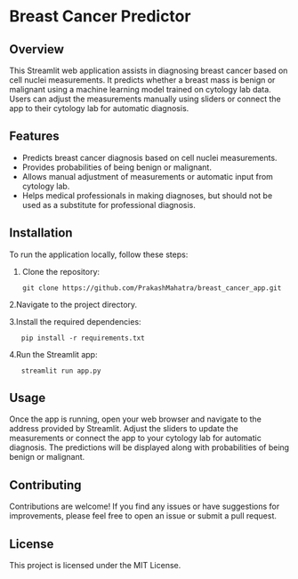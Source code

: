 
# Breast Cancer Predictor

## Overview

This Streamlit web application assists in diagnosing breast cancer based on cell nuclei measurements. It predicts whether a breast mass is benign or malignant using a machine learning model trained on cytology lab data. Users can adjust the measurements manually using sliders or connect the app to their cytology lab for automatic diagnosis.

## Features

- Predicts breast cancer diagnosis based on cell nuclei measurements.
- Provides probabilities of being benign or malignant.
- Allows manual adjustment of measurements or automatic input from cytology lab.
- Helps medical professionals in making diagnoses, but should not be used as a substitute for professional diagnosis.

## Installation

To run the application locally, follow these steps:

1. Clone the repository:

       git clone https://github.com/PrakashMahatra/breast_cancer_app.git

2.Navigate to the project directory.



3.Install the required dependencies: 
        
       pip install -r requirements.txt


4.Run the Streamlit app:
           
       streamlit run app.py

## Usage
Once the app is running, open your web browser and navigate to the address provided by Streamlit. Adjust the sliders to update the measurements or connect the app to your cytology lab for automatic diagnosis. The predictions will be displayed along with probabilities of being benign or malignant.

## Contributing
Contributions are welcome! If you find any issues or have suggestions for improvements, please feel free to open an issue or submit a pull request.

## License
This project is licensed under the MIT License.


